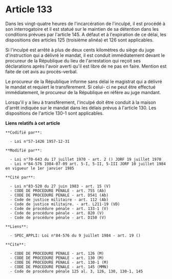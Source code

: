 # Article 133

Dans les vingt-quatre heures de l'incarcération de l'inculpé, il est procédé à son interrogatoire et il est statué sur le
maintien de sa détention dans les conditions prévues par l'article 145. A défaut et à l'expiration de ce délai, les
dispositions des articles 125 (troisième alinéa) et 126 sont applicables.

Si l'inculpé est arrêté à plus de deux cents kilomètres du siège du juge d'instruction qui a délivré le mandat, il est
conduit immédiatement devant le procureur de la République du lieu de l'arrestation qui reçoit ses déclarations après l'avoir
averti qu'il est libre de ne pas en faire. Mention est faite de cet avis au procès-verbal.

Le procureur de la République informe sans délai le magistrat qui a délivré le mandat et requiert le transfèrement. Si celui-
ci ne peut être effectué immédiatement, le procureur de la République en réfère au juge mandant.

Lorsqu'il y a lieu à transfèrement, l'inculpé doit être conduit à la maison d'arrêt indiquée sur le mandat dans les délais
prévus à l'article 130. Les dispositions de l'article 130-1 sont applicables.

**Liens relatifs à cet article**

	**Codifié par**:

	  - Loi n°57-1426 1957-12-31

	**Modifié par**:

	  - Loi n°70-643 du 17 juillet 1970 - art. 2 () JORF 19 juillet 1970
	  - Loi n°84-576 1984-07-09 art. 5-I, 5-II, 5-III JORF 10 juillet 1984 en vigueur le 1er janvier 1985

	**Cité par**:

	  - Loi n°83-520 du 27 juin 1983 - art. 15 (V)
	  - CODE DE PROCEDURE PENALE - art. 755 (Ab)
	  - CODE DE PROCEDURE PENALE - art. D541 (Ab)
	  - Code de justice militaire - art. 112 (Ab)
	  - Code de justice militaire. - art. L211-19 (VD)
	  - Code de procédure pénale - art. 133-1 (V)
	  - Code de procédure pénale - art. 820 (V)
	  - Code de procédure pénale - art. D150 (V)

	**Liens**:

	  - SPEC_APPLI: Loi n°84-576 du 9 juillet 1984 - art. 19 ()

	**Cite**:

	  - CODE DE PROCEDURE PENALE - art. 126 (M)
	  - CODE DE PROCEDURE PENALE - art. 130 (M)
	  - CODE DE PROCEDURE PENALE - art. 130-1 (M)
	  - CODE DE PROCEDURE PENALE - art. 145 (MMN)
	  - Code de procédure pénale 125 al. 3, 126, 130, 130-1, 145
